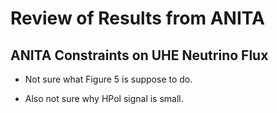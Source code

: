 # Review of Results from ANITA

## ANITA Constraints on UHE Neutrino Flux

* Not sure what Figure 5 is suppose to do.

* Also not sure why HPol signal is small.

